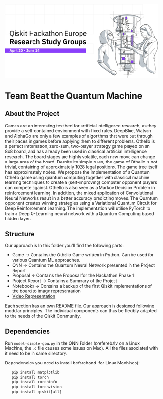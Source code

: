 ![alt text](https://github.com/HayleySummer/Qiskit_Hackathon_Europe/blob/main/Hackathon.jpeg "Qiskit Hackathon")

# Team Beat the Quantum Machine

## About the Project
Games are an interesting test bed for artificial intelligence research, as they provide a self-contained environment with fixed rules. DeepBlue, Watson and AlphaGo are only a few examples of algorithms that were put through their paces in games before applying them to different problems.
Othello is a perfect information, zero-sum, two-player strategy game played on an 8x8 board, and has already been used in classical artificial intelligence research. The board stages are highly volatile, each new move can change a large area of the board. Despite its simple rules, the game of Othello is not trivial, containing of approximately $1028$ legal positions. The game tree itself has approximately  nodes.
We propose the implementation of a Quantum Othello game using quantum computing together with classical machine learning techniques to create a (self-improving) computer opponent players can compete against.
Othello is also seen as a Markov Decision Problem in reinforcement learning. In addition, the mixed application of Convolutional Neural Networks result in a better accuracy predicting moves. 
The Quantum opponent creates winning strategies using a Variational Quantum Circuit for Deep Reinforcement Learning. The implementation will utilise PyTorch to train a Deep Q-Learning neural network with a Quantum Computing based hidden layer.


## Structure
Our approach is In this folder you'll find the following parts: 

* Game -> Contains the Othello Game written in Python. Can be used for various Quantum ML approaches. 
* QNN -> Contains the Quantum Neural Network presented in the Project Report
* Proposal -> Contains the Proposal for the Hackathon Phase 1 
* Project Report -> Contains a Summary of the Project
* Notebooks -> Contains a backup of the first Qiskit implementations of the board to image representation. 
* [Video Representation](https://www.powtoon.com/c/fQej7mYq04Z/1/m )

Each section has an own README file.
Our approach is designed following modular principles. The individual components can thus be flexibly adapted to the needs of the Qiskit Community. 

## Dependencies

Run `model-simple-gpu.py` in the QNN Folder (preferebaly on a Linux Machine, the `.c` file causes some issues on Mac).
All the files asociated with it need to be in same directory. 

Dependencies you need to install beforehand (for Linux Machines):

```pip install sklearn
   pip install matplotlib
   pip install torch 
   pip install torchinfo
   pip install torchvision
   pip install qiskit[all]

